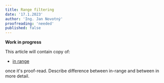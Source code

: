 ```yaml
---
title: Range filtering
date: '17.1.2023'
author: 'Ing. Jan Novotný'
proofreading: 'needed'
published: false
---
```


**Work in progress**

This article will contain copy of:

- [in range](https://evitadb.io/research/assignment/querying/query_language#in-range)

once it's proof-read. Describe difference between in-range and between in more detail.